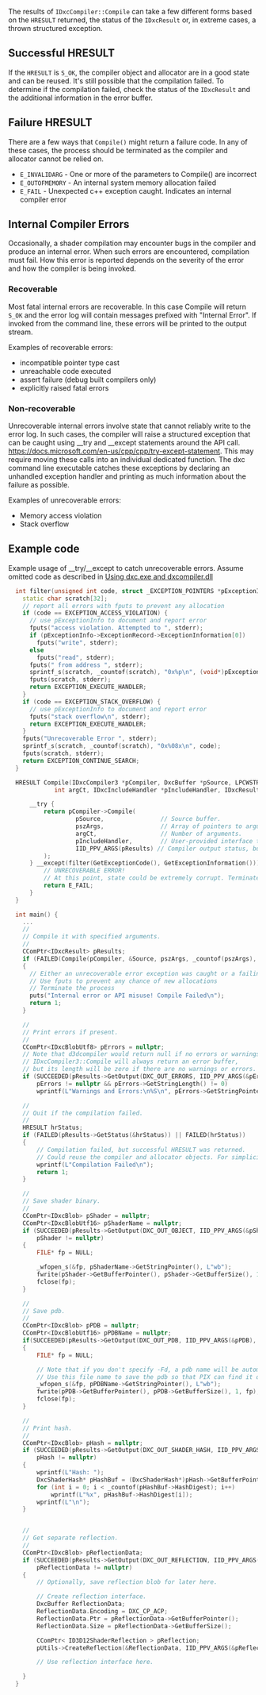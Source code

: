 The results of `IDxcCompiler::Compile` can take a few different forms based on the `HRESULT` returned, the status of the `IDxcResult` or, in extreme cases, a thrown structured exception.

## Successful HRESULT

If the `HRESULT` is `S_OK`, the compiler object and allocator are in a good state and can be reused. It's still possible that the compilation failed. To determine if the compilation failed, check the status of the `IDxcResult` and the additional information in the error buffer.

## Failure HRESULT

There are a few ways that `Compile()` might return a failure code. In any of these cases, the process should be terminated as the compiler and allocator cannot be relied on.

* `E_INVALIDARG` - One or more of the parameters to Compile() are incorrect
* `E_OUTOFMEMORY` - An internal system memory allocation failed
* `E_FAIL` - Unexpected c++ exception caught. Indicates an internal compiler error

## Internal Compiler Errors
Occasionally, a shader compilation may encounter bugs in the compiler and produce an internal error. When such errors are encountered, compilation must fail. How this error is reported depends on the severity of the error and how the compiler is being invoked.

### Recoverable
Most fatal internal errors are recoverable. In this case Compile will return `S_OK` and the error log will contain messages prefixed with "Internal Error". If invoked from the command line, these errors will be printed to the output stream.

Examples of recoverable errors:

* incompatible pointer type cast
* unreachable code executed
* assert failure (debug built compilers only)
* explicitly raised fatal errors

### Non-recoverable
Unrecoverable internal errors involve state that cannot reliably write to the error log. In such cases, the compiler will raise a structured exception that can be caught using __try and __except statements around the API call. https://docs.microsoft.com/en-us/cpp/cpp/try-except-statement. This may require moving these calls into an individual dedicated function. The dxc command line executable catches these exceptions by declaring an unhandled exception handler and printing as much information about the failure as possible.


Examples of unrecoverable errors:

* Memory access violation
* Stack overflow


## Example code
Example usage of __try/__except to catch unrecoverable errors.  Assume omitted code as described in [Using dxc.exe and dxcompiler.dll](Using-dxc.exe-and-dxcompiler.dll)

```c++
  int filter(unsigned int code, struct _EXCEPTION_POINTERS *pExceptionInfo) {
    static char scratch[32];
    // report all errors with fputs to prevent any allocation
    if (code == EXCEPTION_ACCESS_VIOLATION) {
      // use pExceptionInfo to document and report error
      fputs("access violation. Attempted to ", stderr);
      if (pExceptionInfo->ExceptionRecord->ExceptionInformation[0])
        fputs("write", stderr);
      else
        fputs("read", stderr);
      fputs(" from address ", stderr);
      sprintf_s(scratch, _countof(scratch), "0x%p\n", (void*)pExceptionInfo->ExceptionRecord->ExceptionInformation[1]);
      fputs(scratch, stderr);
      return EXCEPTION_EXECUTE_HANDLER;
    }
    if (code == EXCEPTION_STACK_OVERFLOW) {
      // use pExceptionInfo to document and report error
      fputs("stack overflow\n", stderr);
      return EXCEPTION_EXECUTE_HANDLER;
    }
    fputs("Unrecoverable Error ", stderr);
    sprintf_s(scratch, _countof(scratch), "0x%08x\n", code);
    fputs(scratch, stderr);
    return EXCEPTION_CONTINUE_SEARCH;
  }

  HRESULT Compile(IDxcCompiler3 *pCompiler, DxcBuffer *pSource, LPCWSTR pszArgs[],
             int argCt, IDxcIncludeHandler *pIncludeHandler, IDxcResult **pResults) {

      __try {
          return pCompiler->Compile(
                   pSource,                // Source buffer.
                   pszArgs,                // Array of pointers to arguments.
                   argCt,                  // Number of arguments.
                   pIncludeHandler,        // User-provided interface to handle #include directives (optional).
                   IID_PPV_ARGS(pResults) // Compiler output status, buffer, and errors.
          );
      } __except(filter(GetExceptionCode(), GetExceptionInformation())) {
          // UNRECOVERABLE ERROR!
          // At this point, state could be extremely corrupt. Terminate the process
          return E_FAIL;
      }
  }

  int main() {
    ...
    //
    // Compile it with specified arguments.
    //
    CComPtr<IDxcResult> pResults;
    if (FAILED(Compile(pCompiler, &Source, pszArgs, _countof(pszArgs), pIncludeHandler, &pResults)))
    {
      // Either an unrecoverable error exception was caught or a failing HRESULT was returned
      // Use fputs to prevent any chance of new allocations
      // Terminate the process
      puts("Internal error or API misuse! Compile Failed\n");
      return 1;
    }

    //
    // Print errors if present.
    //
    CComPtr<IDxcBlobUtf8> pErrors = nullptr;
    // Note that d3dcompiler would return null if no errors or warnings are present.
    // IDxcCompiler3::Compile will always return an error buffer,
    // but its length will be zero if there are no warnings or errors.
    if (SUCCEEDED(pResults->GetOutput(DXC_OUT_ERRORS, IID_PPV_ARGS(&pErrors), nullptr)) &&
        pErrors != nullptr && pErrors->GetStringLength() != 0)
        wprintf(L"Warnings and Errors:\n%S\n", pErrors->GetStringPointer());

    //
    // Quit if the compilation failed.
    //
    HRESULT hrStatus;
    if (FAILED(pResults->GetStatus(&hrStatus)) || FAILED(hrStatus))
    {
        // Compilation failed, but successful HRESULT was returned.
        // Could reuse the compiler and allocator objects. For simplicity, exit here anyway
        wprintf(L"Compilation Failed\n");
        return 1;
    }

    //
    // Save shader binary.
    //
    CComPtr<IDxcBlob> pShader = nullptr;
    CComPtr<IDxcBlobUtf16> pShaderName = nullptr;
    if (SUCCEEDED(pResults->GetOutput(DXC_OUT_OBJECT, IID_PPV_ARGS(&pShader), &pShaderName)) &&
        pShader != nullptr)
    {
        FILE* fp = NULL;

        _wfopen_s(&fp, pShaderName->GetStringPointer(), L"wb");
        fwrite(pShader->GetBufferPointer(), pShader->GetBufferSize(), 1, fp);
        fclose(fp);
    }

    //
    // Save pdb.
    //
    CComPtr<IDxcBlob> pPDB = nullptr;
    CComPtr<IDxcBlobUtf16> pPDBName = nullptr;
    if(SUCCEEDED(pResults->GetOutput(DXC_OUT_PDB, IID_PPV_ARGS(&pPDB), &pPDBName)))
    {
        FILE* fp = NULL;

        // Note that if you don't specify -Fd, a pdb name will be automatically generated.
        // Use this file name to save the pdb so that PIX can find it quickly.
        _wfopen_s(&fp, pPDBName->GetStringPointer(), L"wb");
        fwrite(pPDB->GetBufferPointer(), pPDB->GetBufferSize(), 1, fp);
        fclose(fp);
    }

    //
    // Print hash.
    //
    CComPtr<IDxcBlob> pHash = nullptr;
    if (SUCCEEDED(pResults->GetOutput(DXC_OUT_SHADER_HASH, IID_PPV_ARGS(&pHash), nullptr)) &&
        pHash != nullptr)
    {
        wprintf(L"Hash: ");
        DxcShaderHash* pHashBuf = (DxcShaderHash*)pHash->GetBufferPointer();
        for (int i = 0; i < _countof(pHashBuf->HashDigest); i++)
            wprintf(L"%x", pHashBuf->HashDigest[i]);
        wprintf(L"\n");
    }


    //
    // Get separate reflection.
    //
    CComPtr<IDxcBlob> pReflectionData;
    if (SUCCEEDED(pResults->GetOutput(DXC_OUT_REFLECTION, IID_PPV_ARGS(&pReflectionData), nullptr)) &&
        pReflectionData != nullptr)
    {
        // Optionally, save reflection blob for later here.

        // Create reflection interface.
        DxcBuffer ReflectionData;
        ReflectionData.Encoding = DXC_CP_ACP;
        ReflectionData.Ptr = pReflectionData->GetBufferPointer();
        ReflectionData.Size = pReflectionData->GetBufferSize();

        CComPtr< ID3D12ShaderReflection > pReflection;
        pUtils->CreateReflection(&ReflectionData, IID_PPV_ARGS(&pReflection));

        // Use reflection interface here.

    }
  }
```
